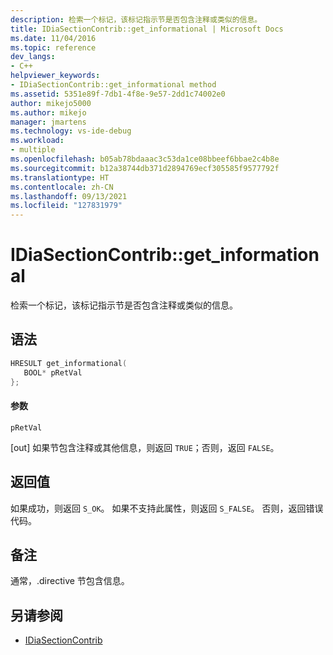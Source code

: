 ```yaml
---
description: 检索一个标记，该标记指示节是否包含注释或类似的信息。
title: IDiaSectionContrib::get_informational | Microsoft Docs
ms.date: 11/04/2016
ms.topic: reference
dev_langs:
- C++
helpviewer_keywords:
- IDiaSectionContrib::get_informational method
ms.assetid: 5351e89f-7db1-4f8e-9e57-2dd1c74002e0
author: mikejo5000
ms.author: mikejo
manager: jmartens
ms.technology: vs-ide-debug
ms.workload:
- multiple
ms.openlocfilehash: b05ab78bdaaac3c53da1ce08bbeef6bbae2c4b8e
ms.sourcegitcommit: b12a38744db371d2894769ecf305585f9577792f
ms.translationtype: HT
ms.contentlocale: zh-CN
ms.lasthandoff: 09/13/2021
ms.locfileid: "127831979"
---
```

# <a name="idiasectioncontribget_informational"></a>IDiaSectionContrib::get_informational
检索一个标记，该标记指示节是否包含注释或类似的信息。

## <a name="syntax"></a>语法

```C++
HRESULT get_informational(
   BOOL* pRetVal
};
```

#### <a name="parameters"></a>参数
 `pRetVal`

[out] 如果节包含注释或其他信息，则返回 `TRUE`；否则，返回 `FALSE`。

## <a name="return-value"></a>返回值
 如果成功，则返回 `S_OK`。 如果不支持此属性，则返回 `S_FALSE`。 否则，返回错误代码。

## <a name="remarks"></a>备注
 通常，.directive 节包含信息。

## <a name="see-also"></a>另请参阅
- [IDiaSectionContrib](../../debugger/debug-interface-access/idiasectioncontrib.md)
